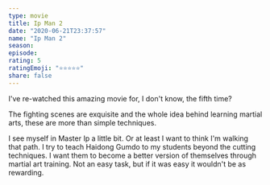```yaml
---
type: movie
title: Ip Man 2
date: "2020-06-21T23:37:57"
name: "Ip Man 2"
season:
episode:
rating: 5
ratingEmoji: "⭐️⭐️⭐️⭐️⭐️"
share: false
---
```


I've re-watched this amazing movie for, I don't know, the fifth time?

The fighting scenes are exquisite and the whole idea behind learning martial arts, these are more than simple techniques.

I see myself in Master Ip a little bit. Or at least I want to think I'm walking that path. I try to teach Haidong Gumdo to my students beyond the cutting techniques. I want them to become a better version of themselves through martial art training. Not an easy task, but if it was easy it wouldn't be as rewarding.
